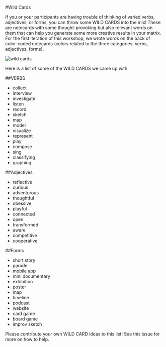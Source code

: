 #Wild Cards

If you or your participants are having trouble of thinking of varied verbs, adjectives, or forms, you can throw some WILD CARDS into the mix! These are notecards with some thought-provoking but also relevant words on them that can help you generate some more creative results in your matrix. For the first iteration of this workshop, we wrote words on the back of color-coded notecards (colors related to the three categories: verbs, adjectives, forms). 

![wild cards]()

Here is a list of some of the WILD CARDS we came up with:

##VERBS
* collect
* interview
* investigate
* listen
* record
* sketch
* map
* model 
* visualize
* represent
* play
* compose
* sing
* classifying
* graphing

##Adjectives
* reflective
* curious
* adventurous
* thoughtful
* obessive
* playful
* connected
* open
* transformed
* aware
* competitive
* cooperative

##Forms
* short story
* parade
* mobile app
* mini documentary
* exhibition
* poster
* map
* timeline
* podcast
* website
* card game
* board game
* improv sketch

Please contribute your own WILD CARD ideas to this list! See this issue for more on how to help. 


